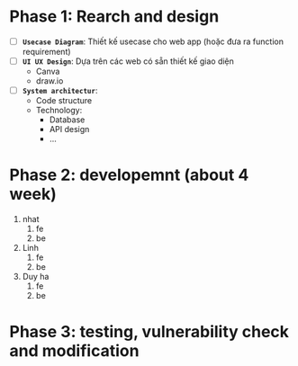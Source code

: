 # Phase 1: Rearch and design

- [ ] **`Usecase Diagram`**: Thiết kế usecase cho web app (hoặc đưa ra function requirement)
- [ ] **`UI UX Design`**: Dựa trên các web có sẵn thiết kế giao diện
    - Canva
    - draw.io
- [ ] **`System architectur`**: 
    - Code structure
    - Technology: 
        - Database
        - API design
        - ...

# Phase 2:  developemnt (about 4 week)

1. nhat
   1. fe
   2. be
2. Linh
   1. fe
   2. be
3. Duy ha
   1. fe
   1. be

# Phase 3: testing, vulnerability check  and modification 

